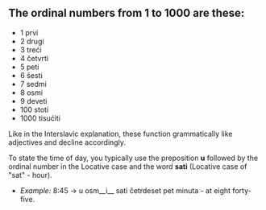 ## The ordinal numbers from 1 to 1000 are these:

*   1 prvi
*   2 drugi
*   3 treći
*   4 četvrti
*   5 peti
*   6 šesti
*   7 sedmi
*   8 osmi
*   9 deveti
*   100 stoti
*   1000 tisućiti

Like in the Interslavic explanation, these function grammatically like adjectives and decline accordingly.

To state the time of day, you typically use the preposition __u__ followed by the ordinal number in the Locative case and the word __sati__ (Locative case of "sat" - hour).

*   _Example:_ 8:45 -&gt; u osm__i__ sati četrdeset pet minuta - at eight forty-five.
